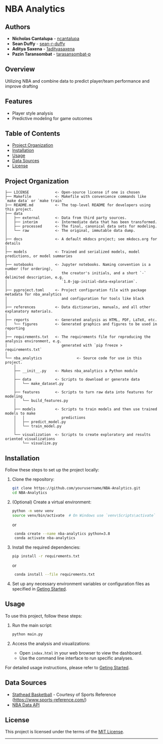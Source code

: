 # NBA Analytics


## Authors
- **Nicholas Cantalupa** - [ncantalupa](https://github.com/ncantalupa)
- **Sean Duffy** - [sean-r-duffy](https://github.com/sean-r-duffy)
- **Aditya Saxena** - [1adityasaxena](https://github.com/1adityasaxena)
- **Pazin Taransombat** - [tarasansombat-p](https://github.com/tarasansombat-p)


## Overview
Utilizing NBA and combine data to predict player/team performance and improve drafting


## Features
- Player style analysis
- Predictive modeling for game outcomes


## Table of Contents
- [Project Organization](#project-organization)
- [Installation](#installation)
- [Usage](#usage)
- [Data Sources](#data-sources)
- [License](#license)


## Project Organization

```
├── LICENSE            <- Open-source license if one is chosen
├── Makefile           <- Makefile with convenience commands like `make data` or `make train`
├── README.md          <- The top-level README for developers using this project.
├── data
│   ├── external       <- Data from third party sources.
│   ├── interim        <- Intermediate data that has been transformed.
│   ├── processed      <- The final, canonical data sets for modeling.
│   └── raw            <- The original, immutable data dump.
│
├── docs               <- A default mkdocs project; see mkdocs.org for details
│
├── models             <- Trained and serialized models, model predictions, or model summaries
│
├── notebooks          <- Jupyter notebooks. Naming convention is a number (for ordering),
│                         the creator's initials, and a short `-` delimited description, e.g.
│                         `1.0-jqp-initial-data-exploration`.
│
├── pyproject.toml     <- Project configuration file with package metadata for nba_analytics
│                         and configuration for tools like black
│
├── references         <- Data dictionaries, manuals, and all other explanatory materials.
│
├── reports            <- Generated analysis as HTML, PDF, LaTeX, etc.
│   └── figures        <- Generated graphics and figures to be used in reporting
│
├── requirements.txt   <- The requirements file for reproducing the analysis environment, e.g.
│                         generated with `pip freeze > requirements.txt`
│
└── nba_analytics                <- Source code for use in this project.
    │
    ├── __init__.py    <- Makes nba_analytics a Python module
    │
    ├── data           <- Scripts to download or generate data
    │   └── make_dataset.py
    │
    ├── features       <- Scripts to turn raw data into features for modeling
    │   └── build_features.py
    │
    ├── models         <- Scripts to train models and then use trained models to make
    │   │                 predictions
    │   ├── predict_model.py
    │   └── train_model.py
    │
    └── visualization  <- Scripts to create exploratory and results oriented visualizations
        └── visualize.py
```


## Installation
Follow these steps to set up the project locally:

1. Clone the repository:
    ```sh
    git clone https://github.com/yourusername/NBA-Analytics.git
    cd NBA-Analytics
    ```

2. (Optional) Create a virtual environment:
    ```sh
    python -m venv venv
    source venv/bin/activate  # On Windows use `venv\Scripts\activate`
    ```
   or
   ```sh
    conda create --name nba-analytics python=3.8
    conda activate nba-analytics
    ```

3. Install the required dependencies:
    ```sh
    pip install -r requirements.txt
    ```
   or
   ```sh
    conda install --file requirements.txt
    ```

4. Set up any necessary environment variables or configuration files as specified in [Geting Started](./docs/docs/getting-started.md).


## Usage
To use this project, follow these steps:

1. Run the main script:
    ```sh
    python main.py
    ```

2. Access the analysis and visualizations:
    - Open `index.html` in your web browser to view the dashboard.
    - Use the command line interface to run specific analyses.

For detailed usage instructions, please refer to [Geting Started](./docs/docs/getting-started.md).


## Data Sources
- [Stathead Basketball](https://stathead.com/basketball/) - Courtesy of Sports Reference (https://www.sports-reference.com/)
- [NBA Data API](https://github.com/swar/nba_api)

## License
This project is licensed under the terms of the [MIT License](./LICENSE).

--------
